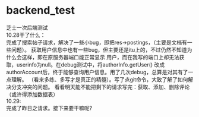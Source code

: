 # backend_test
芝士一次后端测试  
10.28干了什么：  
完成了搜索帖子请求，解决了一些小bug，即把res->postings，（主要是文档有一些问题）。
获取用户信息中也有一些bug，但主要还是itu上的，不过仍然不知道为什么会这样，即在原服务器端口能正常显示
用户，而在我写的端口上却无法获取，userinfo为null。在debug测试中，将authorInfo.getUser() 
改成authorAccount后，终于能够查询用户信息。用了几次debug，总算是对其有了一点理解。
（看来多练、多写才是真正的精髓）。写了点git命令，大致了解了如何解决分支冲突的问题。
看看明天能不能把剩下的请求写完：获取、添加、删除评论（或许得添加数据表）  
10.29:  
完成了昨日之请求。接下来要干嘛呢?